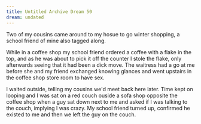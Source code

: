 ```yaml
---
title: Untitled Archive Dream 50
dream: undated
---
```


Two of my cousins came around to my hosue to go winter shopping, a school friend of mine <!-- JM --> also tagged along.

While in a coffee shop my school friend ordered a coffee with a flake in the top, and as he was about to pick it off the counter I stole the flake, only afterwards seeing that it had been a dick move. The waitress had a go at me before she and my friend exchanged knowing glances and went upstairs in the coffee shop store room to have sex.

I waited outside, telling my cousins we'd meet back here later. Time kept on looping and I was sat on a red couch ouside a sofa shop opposite the coffee shop when a guy sat down next to me and asked if I was talking to the couch, implying I was crazy. My school friend turned up, confirmed he existed to me and then we left the guy on the couch.
